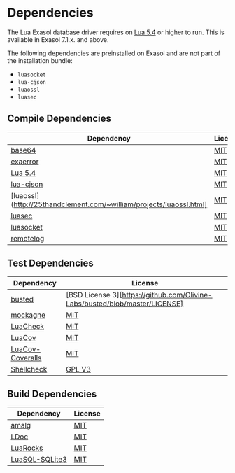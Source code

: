 <!-- @formatter:off -->
# Dependencies

The Lua Exasol database driver requires on [Lua 5.4][lua] or higher to run. This is available in Exasol 7.1.x. and above.

The following dependencies are preinstalled on Exasol and are not part of the installation bundle:

* `luasocket`
* `lua-cjson`
* `luaossl`
* `luasec`

## Compile Dependencies

| Dependency                                                          | License                                                                 |
|---------------------------------------------------------------------|-------------------------------------------------------------------------|
| [base64](https://github.com/iskolbin/lbase64)                       | [MIT][mit]                                                              |
| [exaerror](https://github.com/exasol/error-reporting-lua)           | [MIT](https://github.com/exasol/error-reporting-lua/blob/main/LICENSE)  |
| [Lua 5.4][lua]                                                      | [MIT][mit]                                                              |
| [lua-cjson](https://github.com/openresty/lua-cjson)                 | [MIT](https://github.com/openresty/lua-cjson/blob/master/LICENSE)       |
| [luaossl](http://25thandclement.com/~william/projects/luaossl.html] | [MIT](http://25thandclement.com/~william/projects/luaossl.html#license) |
| [luasec](https://github.com/brunoos/luasec)                         | [MIT](https://github.com/brunoos/luasec/blob/master/LICENSE)            |
| [luasocket](https://lunarmodules.github.io/luasocket/)              | [MIT][mit]                                                              |
| [remotelog](https://github.com/exasol/remotelog-lua)                | [MIT](https://github.com/exasol/remotelog-lua/blob/main/LICENSE)        |

## Test Dependencies

| Dependency                                                                   | License                                                                     |
|------------------------------------------------------------------------------|-----------------------------------------------------------------------------|
| [busted](http://olivinelabs.com/busted/)                                     | [BSD License 3][https://github.com/Olivine-Labs/busted/blob/master/LICENSE] |
| [mockagne](https://github.com/mockagne/mockagne)                             | [MIT](https://github.com/mockagne/mockagne/blob/master/LICENSE)             |
| [LuaCheck][luacheck]                                                         | [MIT][mit]                                                                  |
| [LuaCov][luacov]                                                             | [MIT][mit]                                                                  |
| [LuaCov-Coveralls](https://github.com/mockagne/mockagne/blob/master/LICENSE) | [MIT](https://github.com/moteus/luacov-coveralls/blob/master/LICENSE)       |
| [Shellcheck][shellcheck]                                                     | [GPL V3][gpl3]                                                              |

## Build Dependencies

| Dependency                                                     | License                                                           |
|----------------------------------------------------------------|-------------------------------------------------------------------|
| [amalg](https://github.com/siffiejoe/lua-amalg/)               | [MIT][mit]                                                        |
 | [LDoc](https://stevedonovan.github.io/ldoc/manual/doc.md.html) | [MIT](https://github.com/lunarmodules/LDoc/blob/master/COPYRIGHT) |
| [LuaRocks][luarocks]                                           | [MIT][mit]                                                        |
| [LuaSQL-SQLite3](https://github.com/LuaDist/luasql-sqlite3)    | [MIT][mit]                                                        |

[lua]: https://www.lua.org/
[luacheck]: https://github.com/mpeterv/luacheck
[luacov]: https://keplerproject.github.io/luacov/
[luarocks]: https://luarocks.org/
[luaunit]: https://github.com/bluebird75/luaunit
[shellcheck]: https://www.shellcheck.net/

[gpl3]: https://www.gnu.org/licenses/gpl-3.0.en.html
[mit]: https://opensource.org/licenses/MIT
[bsd]: http://opensource.org/licenses/BSD-3-Clause
